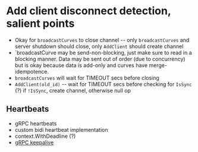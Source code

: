 # Add client disconnect detection, salient points

* Okay for `broadcastCurves` to close channel -- only `broadcastCurves` and
  server shutdown should close, only `AddClient` should create channel
* `broadcastCurve may be send-non-blocking, just make sure to read in a
  blocking manner. Data may be sent out of order (due to concurrency) but is
  okay because data is add-only and curves have merge-idempotence.
* `broadcastCurves` will wait for TIMEOUT secs before closing
* `AddClient(old_id)` -- wait for TIMEOUT secs before checking for `IsSync` (?)
  if `!IsSync`, create channel, otherwise null op

## Heartbeats

* gRPC heartbeats
* custom bidi heartbeat implementation
* context.WithDeadline (?)
* [gRPC keepalive](https://pkg.go.dev/google.golang.org/grpc/keepalive)

